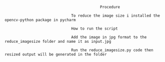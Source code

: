 
                                               Procedure
                                  
                                  To reduce the image size i installed the opencv-python package in pycharm
                                  
                                  How to run the script
                                  
                                  Add the image in jpg format to the reduce_imagesize folder and name it as input.jpg
                                  
                                  Run the reduce_imagesize.py code then resized output will be generated in the folder
                                  
                                  
